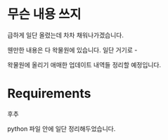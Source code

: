 # 무슨 내용 쓰지
급하게 일단 올렸는데 차차 채워나가겠습니다.

웬만한 내용은 다 왁물원에 있습니다. 일단 거기로 - 

왁물원에 올리기 애매한 업데이트 내역들 정리할 예정입니다.

# Requirements

후추

python 파일 안에 일단 정리해두었습니다.

